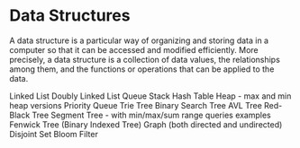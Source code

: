 # Data Structures
A data structure is a particular way of organizing and storing data in a computer so that it can be accessed and modified efficiently. More precisely, a data structure is a collection of data values, the relationships among them, and the functions or operations that can be applied to the data.

Linked List
Doubly Linked List
Queue
Stack
Hash Table
Heap - max and min heap versions
Priority Queue
Trie
Tree
Binary Search Tree
AVL Tree
Red-Black Tree
Segment Tree - with min/max/sum range queries examples
Fenwick Tree (Binary Indexed Tree)
Graph (both directed and undirected)
Disjoint Set
Bloom Filter